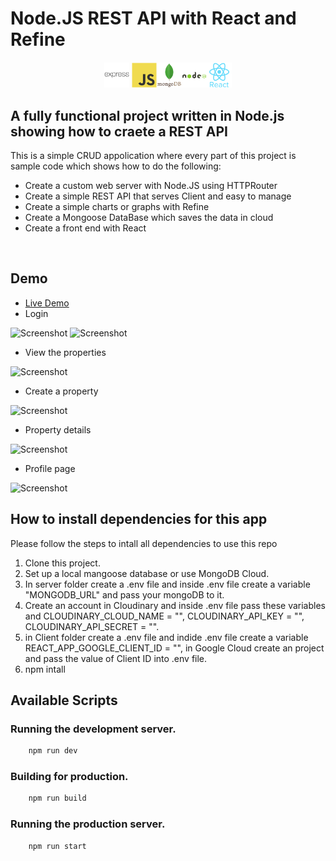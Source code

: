 # Node.JS REST API with React and Refine 

<div align="center" style="margin: 20px;">
    <img src="https://raw.githubusercontent.com/devicons/devicon/master/icons/express/express-original-wordmark.svg" alt="express" width="40" height="40"/> <img src="https://raw.githubusercontent.com/devicons/devicon/master/icons/javascript/javascript-original.svg" alt="javascript" width="40" height="40"/><img src="https://raw.githubusercontent.com/devicons/devicon/master/icons/mongodb/mongodb-original-wordmark.svg" alt="mongodb" width="40" height="40"/><img src="https://raw.githubusercontent.com/devicons/devicon/master/icons/nodejs/nodejs-original-wordmark.svg" alt="nodejs" width="40" height="40"/><img src="https://raw.githubusercontent.com/devicons/devicon/master/icons/react/react-original-wordmark.svg" alt="react" width="40" height="40"/>
</div>

## A fully functional project written in Node.js showing how to craete a REST API

This is a simple CRUD appolication where every part of this project is sample code which shows how to do the following:

* Create a custom web server with Node.JS using HTTPRouter
* Create a simple REST API that serves Client and easy to manage
* Create a simple charts or graphs with Refine
* Create a Mongoose DataBase which saves the data in cloud 
* Create a front end with React 

<br/>

## Demo 

* <a href="https://realdealagency.netlify.app/">Live Demo</a>
* Login 

<img width="300" alt="Screenshot" src="https://user-images.githubusercontent.com/90425833/235983495-0b6e37da-b0e2-4726-8237-53c710418ad0.png">
<img width="300" alt="Screenshot" src="https://user-images.githubusercontent.com/90425833/235983987-4b6f7d0e-34ec-4986-8e3a-bc183178e0eb.png">

* View the properties 
<img width="300" alt="Screenshot" src="https://user-images.githubusercontent.com/90425833/235984064-3613d864-2180-4117-9a78-5f5daf90aa0b.png">

* Create a property
<img width="300" alt="Screenshot" src="https://user-images.githubusercontent.com/90425833/235984347-6dcc6727-fe9f-4a32-bb59-181e14804d62.png">

* Property details 
<img width="300" alt="Screenshot" src="https://user-images.githubusercontent.com/90425833/235984716-7af9dfcc-f79e-4b43-88c8-e6969e382560.png">


* Profile page
<img width="300" alt="Screenshot" src="https://user-images.githubusercontent.com/90425833/235984513-26fc6c97-4908-462c-a9d3-29060fc5a702.png">





## How to install dependencies for this app 

Please follow the steps to intall all dependencies to use this repo 

1. Clone this project. 
2. Set up a local mangoose database or use <a herf="https://www.mongodb.com/atlas/database"> MongoDB Cloud</a>.
3. In server folder create a .env file and inside .env file create a variable "MONGODB_URL" and pass your mongoDB to it.
4. Create an account in <a herf="https://cloudinary.com/">Cloudinary</a> and inside .env file pass these variables and 
    CLOUDINARY_CLOUD_NAME = "", CLOUDINARY_API_KEY = "", CLOUDINARY_API_SECRET = "".
5. in Client folder create a .env file and indide .env file create a variable REACT_APP_GOOGLE_CLIENT_ID = "", in <a                herf="https://console.cloud.google.com/"> Google Cloud</a> create an project and pass the value of Client ID into .env file.
6. npm intall

## Available Scripts

### Running the development server.

```bash
    npm run dev
```

### Building for production.

```bash
    npm run build
```

### Running the production server.

```bash
    npm run start
```

